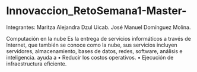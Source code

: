 # Innovaccion_RetoSemana1-Master-
Integrantes:
Maritza Alejandra Dzul Uicab.
José Manuel Domínguez Molina.

Computación en la nube
Es la entrega de servicios informáticos a través de Internet, que también se conoce como la nube, sus servicios incluyen servidores, almacenamiento, bases de datos, redes, software, análisis e inteligencia. ayuda a 
•	Reducir los costos operativos.
•	Ejecución de infraestructura eficiente.

